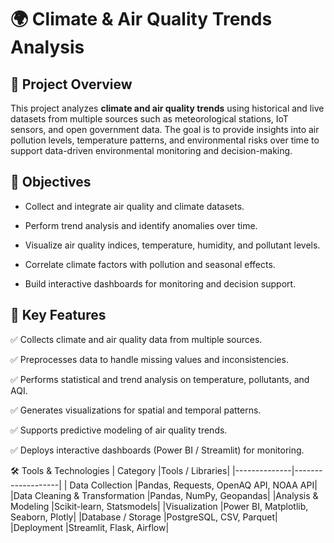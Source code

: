 # 🌍 Climate & Air Quality Trends Analysis
## 🚀 Project Overview

This project analyzes **climate and air quality trends** using historical and live datasets from multiple sources such as meteorological stations, IoT sensors, and open government data.
The goal is to provide insights into air pollution levels, temperature patterns, and environmental risks over time to support data-driven environmental monitoring and decision-making.
## 🎯 Objectives

- Collect and integrate air quality and climate datasets.

- Perform trend analysis and identify anomalies over time.

- Visualize air quality indices, temperature, humidity, and pollutant levels.

- Correlate climate factors with pollution and seasonal effects.

- Build interactive dashboards for monitoring and decision support.

## 🧠 Key Features

✅ Collects climate and air quality data from multiple sources.

✅ Preprocesses data to handle missing values and inconsistencies.
  
✅ Performs statistical and trend analysis on temperature, pollutants, and AQI.

✅ Generates visualizations for spatial and temporal patterns.

✅ Supports predictive modeling of air quality trends.

✅ Deploys interactive dashboards (Power BI / Streamlit) for monitoring.

🛠️ Tools & Technologies
| Category	    |Tools / Libraries|
|--------------|-------------------|
| Data Collection	                 |Pandas, Requests, OpenAQ API, NOAA API|
|Data Cleaning & Transformation    |Pandas, NumPy, Geopandas|
|Analysis & Modeling	             |Scikit-learn, Statsmodels|
|Visualization                     |Power BI, Matplotlib, Seaborn, Plotly|
|Database / Storage                |PostgreSQL, CSV, Parquet|
|Deployment                        |Streamlit, Flask, Airflow|
